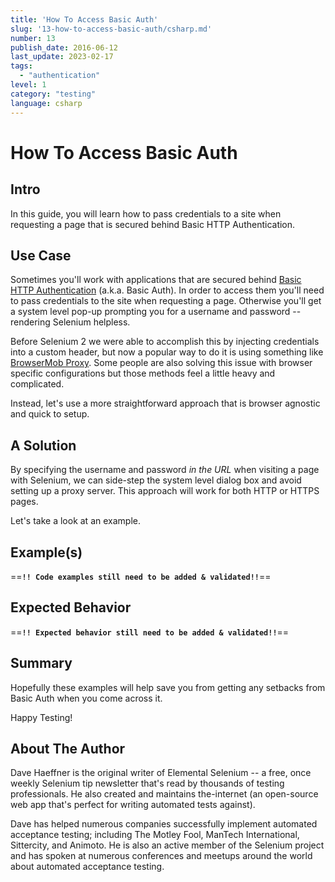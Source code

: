 ```yaml
---
title: 'How To Access Basic Auth'
slug: '13-how-to-access-basic-auth/csharp.md'
number: 13
publish_date: 2016-06-12
last_update: 2023-02-17
tags:
  - "authentication"
level: 1
category: "testing"
language: csharp
---
```


# How To Access Basic Auth

## Intro

In this guide, you will learn how to pass credentials to a site when requesting a page that is secured behind Basic HTTP Authentication.

## Use Case

Sometimes you'll work with applications that are secured behind [Basic HTTP Authentication](http://en.wikipedia.org/wiki/Basic_access_authentication) (a.k.a. Basic Auth). In order to access them you'll need to pass credentials to the site when requesting a page. Otherwise you'll get a system level pop-up prompting you for a username and password -- rendering Selenium helpless.

Before Selenium 2 we were able to accomplish this by injecting credentials into a custom header, but now a popular way to do it is using something like [BrowserMob Proxy](http://bmp.lightbody.net/). Some people are also solving this issue with browser specific configurations but those methods feel a little heavy and complicated.

Instead, let's use a more straightforward approach that is browser agnostic and quick to setup.

## A Solution

By specifying the username and password _in the URL_ when visiting a page with Selenium, we can side-step the system level dialog box and avoid setting up a proxy server. This approach will work for both HTTP or HTTPS pages.

Let's take a look at an example.

## Example(s)
==**`!! Code examples still need to be added & validated!!`**==

<!-- Show your example solution in any of the following : paragraphs, a bulleted list, ordered and unordered lists and include images, code snippets -->

## Expected Behavior
==**`!! Expected behavior still need to be added & validated!!`**==

<!-- Write your expected behavior of the solutions provided as 1-2 paragraphs, a bulleted list or a combination of both -->

## Summary

Hopefully these examples will help save you from getting any setbacks from Basic Auth when you come across it.

Happy Testing!

## About The Author

Dave Haeffner is the original writer of Elemental Selenium -- a free, once weekly Selenium tip newsletter that's read by thousands of testing professionals. He also created and maintains the-internet (an open-source web app that's perfect for writing automated tests against).

Dave has helped numerous companies successfully implement automated acceptance testing; including The Motley Fool, ManTech International, Sittercity, and Animoto. He is also an active member of the Selenium project and has spoken at numerous conferences and meetups around the world about automated acceptance testing.
